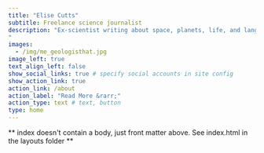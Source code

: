 ```yaml
---
title: "Elise Cutts"
subtitle: Freelance science journalist
description: "Ex-scientist writing about space, planets, life, and language for *Scientific American*, *Discover*, *Science News*, *Sky and Telescope*, and whoever else I can convince to let me write stuff. 2022 AAAS Mass Media Fellow. Based in Graz, Austria.
"
images:
  - /img/me_geologisthat.jpg
image_left: true
text_align_left: false
show_social_links: true # specify social accounts in site config
show_action_link: true
action_link: /about
action_label: "Read More &rarr;"
action_type: text # text, button
type: home
---
```


** index doesn't contain a body, just front matter above.
See index.html in the layouts folder **
